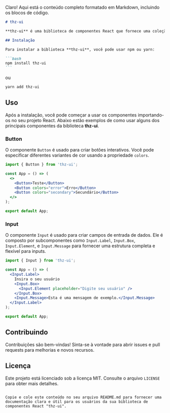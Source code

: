 Claro! Aqui está o conteúdo completo formatado em Markdown, incluindo os blocos de código.

````markdown
# thz-ui

**thz-ui** é uma biblioteca de componentes React que fornece uma coleção de componentes de interface de usuário elegantes e reutilizáveis. Este guia irá mostrar como começar a usar a biblioteca e como utilizar alguns dos principais componentes disponíveis.

## Instalação

Para instalar a biblioteca **thz-ui**, você pode usar npm ou yarn:

```bash
npm install thz-ui
```
````

ou

```bash
yarn add thz-ui
```

## Uso

Após a instalação, você pode começar a usar os componentes importando-os no seu projeto React. Abaixo estão exemplos de como usar alguns dos principais componentes da biblioteca **thz-ui**.

### Button

O componente `Button` é usado para criar botões interativos. Você pode especificar diferentes variantes de cor usando a propriedade `colors`.

```jsx
import { Button } from 'thz-ui';

const App = () => (
  <>
    <Button>Teste</Button>
    <Button colors="error">Erro</Button>
    <Button colors="secondary">Secundário</Button>
  </>
);

export default App;
```

### Input

O componente `Input` é usado para criar campos de entrada de dados. Ele é composto por subcomponentes como `Input.Label`, `Input.Box`, `Input.Element`, e `Input.Message` para fornecer uma estrutura completa e flexível para inputs.

```jsx
import { Input } from 'thz-ui';

const App = () => (
  <Input.Label>
    Insira o seu usuário
    <Input.Box>
      <Input.Element placeholder="Digite seu usuário" />
    </Input.Box>
    <Input.Message>Esta é uma mensagem de exemplo.</Input.Message>
  </Input.Label>
);

export default App;
```

## Contribuindo

Contribuições são bem-vindas! Sinta-se à vontade para abrir issues e pull requests para melhorias e novos recursos.

## Licença

Este projeto está licenciado sob a licença MIT. Consulte o arquivo `LICENSE` para obter mais detalhes.

```

Copie e cole este conteúdo no seu arquivo README.md para fornecer uma documentação clara e útil para os usuários da sua biblioteca de componentes React "thz-ui".
```
